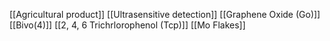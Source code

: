 [[Agricultural product]]
[[Ultrasensitive detection]]
[[Graphene Oxide (Go)]]
[[Bivo(4)]]
[[2, 4, 6 Trichrlorophenol (Tcp)]]
[[Mo Flakes]]
